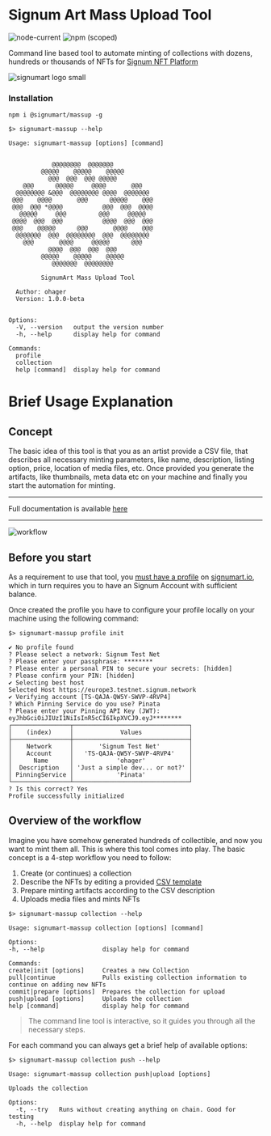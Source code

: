 # Signum Art Mass Upload Tool

![node-current](https://img.shields.io/node/v/@signumart/massup?style=for-the-badge)
![npm (scoped)](https://img.shields.io/npm/v/@signumart/massup?style=for-the-badge)

Command line based tool to automate minting of collections with dozens, hundreds or thousands of NFTs for [Signum NFT Platform](https://signumart.io)

![signumart logo small](https://user-images.githubusercontent.com/3920663/171498534-ef94cdbd-edae-4b63-be73-6028c87813e5.png)

### Installation

`npm i @signumart/massup -g`

```
$> signumart-massup --help

Usage: signumart-massup [options] [command]


            @@@@@@@@  @@@@@@@
         @@@@@    @@@@@    @@@@@
           @@@  @@@  @@@ @@@@@
    @@@      @@@@@     @@@@       @@@
  @@@@@@@@ &@@@  @@@@@@@@ @@@@  @@@@@@@
 @@@    @@@@       @@@      @@@@@    @@@
 @@@  @@@ *@@@@           @@@  @@@  @@@@
   @@@@@     @@@         @@@     @@@@@
 @@@@  @@@  @@@           @@@@  @@@  @@@
 @@@    @@@@@      @@@       @@@@    @@@
  @@@@@@@  @@@  @@@@@@@@  @@@  @@@@@@@@
    @@@       @@@@     @@@@@      @@@
           @@@@  @@@  @@@  @@@
         @@@@@    @@@@@    @@@@@
            @@@@@@@  @@@@@@@@

         SignumArt Mass Upload Tool

  Author: ohager
  Version: 1.0.0-beta


Options:
  -V, --version   output the version number
  -h, --help      display help for command

Commands:
  profile
  collection
  help [command]  display help for command
```

# Brief Usage Explanation

## Concept

The basic idea of this tool is that you as an artist provide a CSV file, that describes all necessary minting parameters, like
name, description, listing option, price, location of media files, etc. Once provided you generate the artifacts, like
thumbnails, meta data etc on your machine and finally you start the automation for minting.

---

Full documentation is available [here](https://docs.signum.network/nftportal/mass-upload-of-nfts)

---

![workflow](https://archbee.imgix.net/l2AIpSUU6srSQmG1-K2bb/aY7IqX5LMA4q8hrmrqsKY_image.png?auto=format&ixlib=react-9.1.1&w=1174&h=894&dpr=1&q=75)

## Before you start

As a requirement to use that tool, you [must have a profile](https://docs.signum.network/nftportal/create-your-profile) on [signumart.io](https://signumart.io),
which in turn requires you to have an Signum Account with sufficient balance.

Once created the profile you have to configure your profile locally on your machine using the following command:

```
$> signumart-massup profile init

✔ No profile found
? Please select a network: Signum Test Net
? Please enter your passphrase: ********
? Please enter a personal PIN to secure your secrets: [hidden]
? Please confirm your PIN: [hidden]
✔ Selecting best host
Selected Host https://europe3.testnet.signum.network
✔ Verifying account [TS-QAJA-QW5Y-SWVP-4RVP4]
? Which Pinning Service do you use? Pinata
? Please enter your Pinning API Key (JWT):
eyJhbGciOiJIUzI1NiIsInR5cCI6IkpXVCJ9.eyJ********
┌────────────────┬────────────────────────────────┐
│    (index)     │             Values             │
├────────────────┼────────────────────────────────┤
│    Network     │       'Signum Test Net'        │
│    Account     │   'TS-QAJA-QW5Y-SWVP-4RVP4'    │
│      Name      │            'ohager'            │
│  Description   │ 'Just a simple dev... or not?' │
│ PinningService │            'Pinata'            │
└────────────────┴────────────────────────────────┘
? Is this correct? Yes
Profile successfully initialized
```

## Overview of the workflow

Imagine you have somehow generated hundreds of collectible, and now you want to mint them all. This is where this tool comes into play.
The basic concept is a 4-step workflow you need to follow:

1. Create (or continues) a collection
2. Describe the NFTs by editing a provided [CSV template](./template.csv)
3. Prepare minting artifacts according to the CSV description
4. Uploads media files and mints NFTs

```
$> signumart-massup collection --help

Usage: signumart-massup collection [options] [command]

Options:
-h, --help                display help for command

Commands:
create|init [options]     Creates a new Collection
pull|continue             Pulls existing collection information to continue on adding new NFTs
commit|prepare [options]  Prepares the collection for upload
push|upload [options]     Uploads the collection
help [command]            display help for command
```

> The command line tool is interactive, so it guides you through all the necessary steps.

For each command you can always get a brief help of available options:

```
$> signumart-massup collection push --help

Usage: signumart-massup collection push|upload [options]

Uploads the collection

Options:
  -t, --try   Runs without creating anything on chain. Good for testing
  -h, --help  display help for command

```
